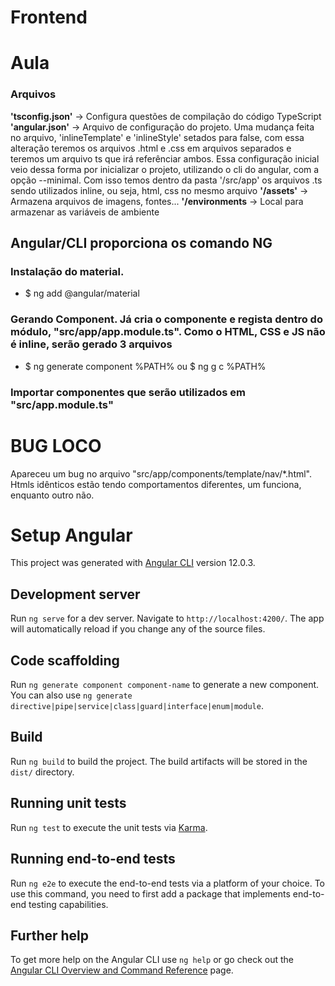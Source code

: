 # Frontend

# Aula

### Arquivos
<b>'tsconfig.json'</b> -> Configura questões de compilação do código TypeScript
<b>'angular.json'</b> -> Arquivo de configuração do projeto. Uma mudança feita no arquivo, 'inlineTemplate' e 'inlineStyle' setados para false, com essa alteração teremos os arquivos .html e .css em arquivos separados e teremos um arquivo ts que irá referênciar ambos. Essa configuração inicial veio dessa forma por inicializar o projeto, utilizando o cli do angular, com a opção --minimal. Com isso temos dentro da pasta '/src/app' os arquivos .ts sendo utilizados inline, ou seja, html, css no mesmo arquivo
<b>'/assets'</b> -> Armazena arquivos de imagens, fontes...
<b>'/environments</b> -> Local para armazenar as variáveis de ambiente

## Angular/CLI proporciona os comando NG

### Instalação do material.
- $ ng add @angular/material

### Gerando Component. Já cria o componente e regista dentro do módulo, "src/app/app.module.ts". Como o HTML, CSS e JS não é inline, serão gerado 3 arquivos
- $ ng generate component %PATH% ou $ ng g c %PATH%

### Importar componentes que serão utilizados em "src/app.module.ts"

# BUG LOCO #
Apareceu um bug no arquivo "src/app/components/template/nav/*.html". Htmls idênticos estão tendo comportamentos diferentes, um funciona, enquanto outro não.

# Setup Angular

This project was generated with [Angular CLI](https://github.com/angular/angular-cli) version 12.0.3.

## Development server

Run `ng serve` for a dev server. Navigate to `http://localhost:4200/`. The app will automatically reload if you change any of the source files.

## Code scaffolding

Run `ng generate component component-name` to generate a new component. You can also use `ng generate directive|pipe|service|class|guard|interface|enum|module`.

## Build

Run `ng build` to build the project. The build artifacts will be stored in the `dist/` directory.

## Running unit tests

Run `ng test` to execute the unit tests via [Karma](https://karma-runner.github.io).

## Running end-to-end tests

Run `ng e2e` to execute the end-to-end tests via a platform of your choice. To use this command, you need to first add a package that implements end-to-end testing capabilities.

## Further help

To get more help on the Angular CLI use `ng help` or go check out the [Angular CLI Overview and Command Reference](https://angular.io/cli) page.

